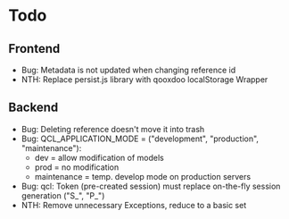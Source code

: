 Todo
====

Frontend
--------

- Bug: Metadata is not updated when changing reference id
- NTH: Replace persist.js library with qooxdoo localStorage Wrapper

Backend
-------

- Bug: Deleting reference doesn't move it into trash
- Bug: QCL_APPLICATION_MODE = ("development", "production", "maintenance"):
  - dev = allow modification of models
  - prod = no modification
  - maintenance = temp. develop mode on production servers
- Bug: qcl: Token (pre-created session) must replace on-the-fly session generation ("S_", "P_")
- NTH: Remove unnecessary Exceptions, reduce to a basic set
